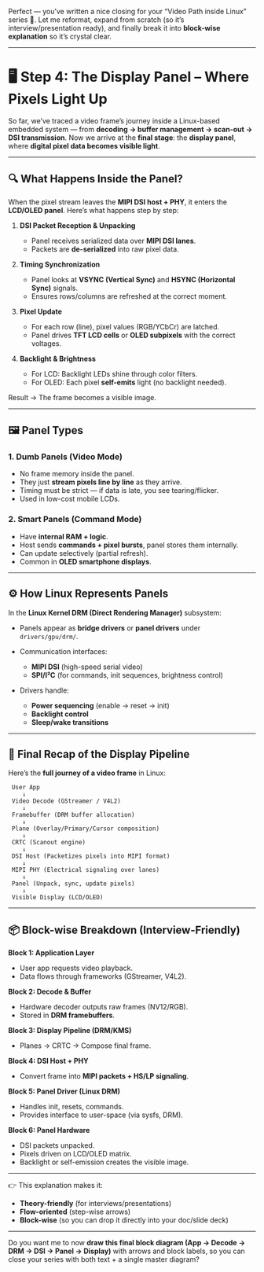 Perfect — you’ve written a nice closing for your “Video Path inside Linux” series 🎥.
Let me reformat, expand from scratch (so it’s interview/presentation ready), and finally break it into **block-wise explanation** so it’s crystal clear.

---

# 🖥️ Step 4: The Display Panel – Where Pixels Light Up

So far, we’ve traced a video frame’s journey inside a Linux-based embedded system — from **decoding → buffer management → scan-out → DSI transmission**.
Now we arrive at the **final stage**: the **display panel**, where **digital pixel data becomes visible light**.

---

## 🔍 What Happens Inside the Panel?

When the pixel stream leaves the **MIPI DSI host + PHY**, it enters the **LCD/OLED panel**. Here’s what happens step by step:

1. **DSI Packet Reception & Unpacking**

   * Panel receives serialized data over **MIPI DSI lanes**.
   * Packets are **de-serialized** into raw pixel data.

2. **Timing Synchronization**

   * Panel looks at **VSYNC (Vertical Sync)** and **HSYNC (Horizontal Sync)** signals.
   * Ensures rows/columns are refreshed at the correct moment.

3. **Pixel Update**

   * For each row (line), pixel values (RGB/YCbCr) are latched.
   * Panel drives **TFT LCD cells** or **OLED subpixels** with the correct voltages.

4. **Backlight & Brightness**

   * For LCD: Backlight LEDs shine through color filters.
   * For OLED: Each pixel **self-emits** light (no backlight needed).

Result → The frame becomes a visible image.

---

## 🖼️ Panel Types

### 1. **Dumb Panels (Video Mode)**

* No frame memory inside the panel.
* They just **stream pixels line by line** as they arrive.
* Timing must be strict — if data is late, you see tearing/flicker.
* Used in low-cost mobile LCDs.

### 2. **Smart Panels (Command Mode)**

* Have **internal RAM + logic**.
* Host sends **commands + pixel bursts**, panel stores them internally.
* Can update selectively (partial refresh).
* Common in **OLED smartphone displays**.

---

## ⚙️ How Linux Represents Panels

In the **Linux Kernel DRM (Direct Rendering Manager)** subsystem:

* Panels appear as **bridge drivers** or **panel drivers** under `drivers/gpu/drm/`.
* Communication interfaces:

  * **MIPI DSI** (high-speed serial video)
  * **SPI/I²C** (for commands, init sequences, brightness control)
* Drivers handle:

  * **Power sequencing** (enable → reset → init)
  * **Backlight control**
  * **Sleep/wake transitions**

---

## 🧠 Final Recap of the Display Pipeline

Here’s the **full journey of a video frame** in Linux:

```
 User App
    ↓
 Video Decode (GStreamer / V4L2)
    ↓
 Framebuffer (DRM buffer allocation)
    ↓
 Plane (Overlay/Primary/Cursor composition)
    ↓
 CRTC (Scanout engine)
    ↓
 DSI Host (Packetizes pixels into MIPI format)
    ↓
 MIPI PHY (Electrical signaling over lanes)
    ↓
 Panel (Unpack, sync, update pixels)
    ↓
 Visible Display (LCD/OLED)
```

---

## 📦 Block-wise Breakdown (Interview-Friendly)

**Block 1: Application Layer**

* User app requests video playback.
* Data flows through frameworks (GStreamer, V4L2).

**Block 2: Decode & Buffer**

* Hardware decoder outputs raw frames (NV12/RGB).
* Stored in **DRM framebuffers**.

**Block 3: Display Pipeline (DRM/KMS)**

* Planes → CRTC → Compose final frame.

**Block 4: DSI Host + PHY**

* Convert frame into **MIPI packets + HS/LP signaling**.

**Block 5: Panel Driver (Linux DRM)**

* Handles init, resets, commands.
* Provides interface to user-space (via sysfs, DRM).

**Block 6: Panel Hardware**

* DSI packets unpacked.
* Pixels driven on LCD/OLED matrix.
* Backlight or self-emission creates the visible image.

---

👉 This explanation makes it:

* **Theory-friendly** (for interviews/presentations)
* **Flow-oriented** (step-wise arrows)
* **Block-wise** (so you can drop it directly into your doc/slide deck)

---

Do you want me to now **draw this final block diagram (App → Decode → DRM → DSI → Panel → Display)** with arrows and block labels, so you can close your series with both text + a single master diagram?
